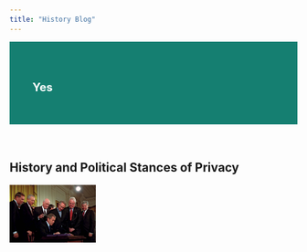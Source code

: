```yaml
---
title: "History Blog"
---
```


<style>
  .header {
    padding:40px;
    text-align: left;
    background: #157f71;
    color: white;
  }
  .header h1 {
    font-size:20px;
  }
</style>


<div class="header">
  <h1>Yes</h1>
</div>
<br><br>

<h2>History and Political Stances of Privacy</h2>

<img id="bush" src="assets/pres-bush-patriot.jpg" style="width:30%;height:20%;">


